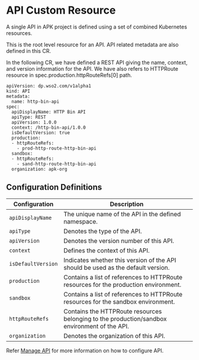 # API Custom Resource

A single API in APK project is defined using a set of combined Kubernetes resources.

This is the root level resource for an API. API related metadata are also defined in this CR.

In the following CR, we have defined a REST API giving the name, context, and version information for the API. We have also refers to HTTPRoute resource in spec.production.httpRouteRefs[0] path.

```
apiVersion: dp.wso2.com/v1alpha1
kind: API
metadata:
  name: http-bin-api
spec:
  apiDisplayName: HTTP Bin API
  apiType: REST
  apiVersion: 1.0.0
  context: /http-bin-api/1.0.0
  isDefaultVersion: true
  production:
  - httpRouteRefs:
    - prod-http-route-http-bin-api
  sandbox:
  - httpRouteRefs:
    - sand-http-route-http-bin-api
  organization: apk-org
```

## Configuration Definitions

<table>
    <thead>
      <tr>
        <th>Configuration</th>
        <th>Description</th>
      </tr>
    </thead>
    <tbody>
      <tr>
        <td style="white-space: nowrap;"><code>apiDisplayName</code></td>
        <td>The unique name of the API in the defined namespace.</td>
      </tr>
      <tr>
        <td style="white-space: nowrap;"><code>apiType</code></td>
        <td>Denotes the type of the API.</td>
      </tr>
      <tr>
        <td style="white-space: nowrap;"><code>apiVersion</code></td>
        <td>Denotes the version number of this API.</td>
      </tr>
      <tr>
        <td style="white-space: nowrap;"><code>context</code></td>
        <td>Defines the context of this API.</td>
      </tr>
      <tr>
        <td style="white-space: nowrap;"><code>isDefaultVersion</code></td>
        <td>Indicates whether this version of the API should be used as the default version. </td>
      </tr>
      <tr>
        <td style="white-space: nowrap;"><code>production</code></td>
        <td>Contains a list of references to HTTPRoute resources for the production environment.</td>
      </tr>
      <tr>
        <td style="white-space: nowrap;"><code>sandbox</code></td>
        <td>Contains a list of references to HTTPRoute resources for the sandbox environment.</td>
      </tr>
      <tr>
        <td style="white-space: nowrap;"><code>httpRouteRefs</code></td>
        <td>Contains the HTTPRoute resources belonging to the production/sandbox environment of the API.</td>
      </tr>
      <tr>
        <td style="white-space: nowrap;"><code>organization</code></td>
        <td>Denotes the organization of this API.</td>
      </tr>
    </tbody>
</table>


Refer [Manage API](../../create-api/create-api-overview/) for more information on how to configure API.
